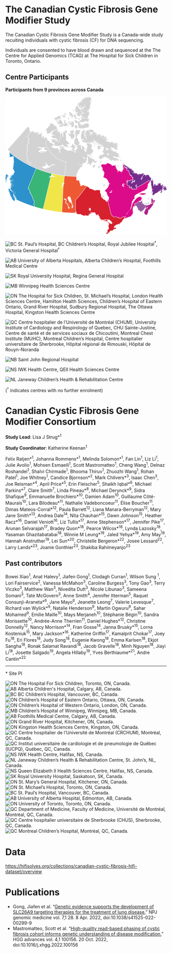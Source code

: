 # The Canadian Cystic Fibrosis Gene Modifier Study

The Canadian Cystic Fibrosis Gene Modifier Study is a Canada-wide study recuiting individuals with cystic fibrosis (CF) for DNA sequencing.

Individuals are consented to have blood drawn and sequenced at the The Centre for Applied Genomics (TCAG) at The Hospital for Sick Children in Toronto, Ontario.


## Centre Participants
**Participants from 9 provinces across Canada**

![Canadian CF Gene Modifier Study Map](cf_gms_map.svg)

![BC](https://img.shields.io/badge/BC-%232d91cc) St. Paul’s Hospital, BC Children’s Hospital, Royal Jubilee Hospital<sup>†</sup>, Victoria General Hospital<sup>†</sup>  

![AB](https://img.shields.io/badge/AB-%2339b577) University of Alberta Hospitals, Alberta Children’s Hospital, Foothills Medical Centre  

![SK](https://img.shields.io/badge/SK-%23f0e64a) Royal University Hospital, Regina General Hospital  

![MB](https://img.shields.io/badge/MB-%23ee5934) Winnipeg Health Sciences Centre  

![ON](https://img.shields.io/badge/ON-%23d7212e) The Hospital for Sick Children, St. Michael’s Hospital, London Health Sciences Centre, Hamilton Health Sciences, Children’s Hospital of Eastern Ontario, Grand River Hospital, Sudbury Regional Hospital, The Ottawa Hospital, Kingston Health Sciences Centre  

![QC](https://img.shields.io/badge/QC-%23dc0b89) Centre hospitalier de l’Université de Montréal (CHUM), University Institute of Cardiology and Respirology of Quebec, CHU Sainte-Justine, Centre de santé et de services sociaux de Chicoutimi, Montreal Chest Institute (MUHC), Montreal Children’s Hospital, Centre hospitalier universitaire de Sherbrooke, Hôpital régional de Rimouski, Hôpital de Rouyn-Noranda  

![NB](https://img.shields.io/badge/NB-%23965ca0) Saint John Regional Hospital  

![NS](https://img.shields.io/badge/NS-%23ac2188) IWK Health Centre, QEII Health Sciences Centre  

![NL](https://img.shields.io/badge/NL-%23752d8d) Janeway Children’s Health & Rehabilitation Centre  

(<sup>†</sup> indicates centres with no further enrolment)

# Canadian Cystic Fibrosis Gene Modifier Consortium 

**Study Lead**: Lisa J Strug*<sup>1</sup>

**Study Coordinator**: Katherine Keenan<sup>1</sup>

Felix Ratjen*<sup>1</sup>, Johanna Rommens*<sup>1</sup>, Melinda Solomon*<sup>1</sup>, Fan Lin<sup>1</sup>, Liz Li<sup>1</sup>, Julie Avolio<sup>1</sup>,  Mohsen Esmaeili<sup>1</sup>, Scott Mastromatteo<sup>1</sup>, Cheng Wang<sup>1</sup>, Delnaz Roshandel<sup>1</sup>, Shalvi Chirmade<sup>1</sup>, Bhooma Thiruv<sup>1</sup>, Zhuozhi Wang<sup>1</sup>, Rohan Patel<sup>1</sup>, Joe Whitney<sup>1</sup>, Candice Bjornson*<sup>2</sup>, Mark Chilvers*<sup>3</sup>, Isaac Chen<sup>3</sup>, Joe Reisman*<sup>4</sup>, April Price*<sup>5</sup>, Erin Fleischer<sup>5</sup>, Shaikh Iqbal*<sup>6</sup>, Michael Parkins*<sup>7</sup>, Clare Smith<sup>7</sup>, Linda Pineau*<sup>8</sup>, Michael Derynck*<sup>9</sup>, Sidra Shafique<sup>9</sup>, Emmanuelle Brochiero*<sup>10</sup>, Damien Adam<sup>10</sup>, Guillaume Côté-Maurais<sup>10</sup>, Lara Bilodeau*<sup>11</sup>, Nathalie Vadeboncoeur<sup>11</sup>, Élise Boucher<sup>11</sup>, Dimas Mateos-Corral*<sup>12</sup>, Paula Barrett<sup>12</sup>, Liana Manara-Berryman<sup>12</sup>, Mary Jane Smith*<sup>13</sup>, Andrea Dale<sup>14</sup>, Nita Chauhan*<sup>15</sup>, Dawn Johnson<sup>15</sup>, Heather Racz*<sup>16</sup>, Daniel Veniott<sup>16</sup>, Liz Tullis*<sup>17</sup>, Anne Stephenson*<sup>17</sup>, Jennifer Pike<sup>17</sup>, Arunan Selvarajah<sup>17</sup>, Bradey Quon*<sup>18</sup>, Pearce Wilcox*<sup>18</sup>, Lynda Lazosky<sup>18</sup>, Yasaman Ghazitabatabai<sup>18</sup>, Winnie M Leung*<sup>19</sup>, Jaled Yehya*<sup>19</sup>, Amy May<sup>19</sup>, Hannah Anstruther<sup>19</sup>, Lei Sun*<sup>20</sup>, Christelle Bergeron*<sup>22</sup>, Josee Lessard<sup>22</sup>, Larry Lands*<sup>23</sup>, Joanie Gonthier<sup>23</sup>, Shakiba Rahimeyanjo<sup>23</sup>

 ## Past contributors

Bowei Xiao<sup>1</sup>, Anat Halevy<sup>1</sup>, Jiafen Gong<sup>1</sup>, Clodagh Curran<sup>1</sup>, Wilson Sung <sup>1</sup>, Lori Fairservice<sup>2</sup>, Vanessa McMahon<sup>3</sup>, Caroline Burgess<sup>3</sup>, Tony Gao<sup>3</sup>, Terry Viczko<sup>3</sup>, Matthew Wan<sup>3</sup>, Nivedita Dutt<sup>3</sup>, Nicole Libunao<sup>3</sup>, Sameena Somani<sup>3</sup>, Tate McGovern<sup>3</sup>, Anne Smith<sup>4</sup>, Jennifer Itterman<sup>5</sup>, Raquel Consunji-Araneta*<sup>6</sup>, Jane Mayo<sup>6</sup>, Jeanette Leong<sup>7</sup>, Valerie Levesque<sup>7</sup>, Richard van Wylick*<sup>9</sup>, Natalie Henderson<sup>9</sup>, Martin Ogwuru<sup>9</sup>, Sahar Mohamed<sup>9</sup>, Emilie Maille<sup>10</sup>, Mays Merjaneh<sup>10</sup>, Stéphanie Bégin<sup>10</sup>, Sandra Morissette<sup>10</sup>, Andrée-Anne Therrien<sup>11</sup>, Daniel Hughes*<sup>12</sup>, Christine Donnelly<sup>12</sup>, Nancy Morrison*<sup>14</sup>, Fran Gosse<sup>14</sup>, Janna Brusky*<sup>15</sup>, Lorna Kosteniuk<sup>15</sup>, Mary Jackson*<sup>16</sup>, Katherine Griffin<sup>17</sup>, Kamalprit Chokar<sup>17</sup>, Joey Fu<sup>18</sup>, Eri Flores<sup>18</sup>, Judy Song<sup>18</sup>, Eugenie Kwong<sup>18</sup>, Emma Karlsen<sup>18</sup>, Ekjot Sangha<sup>18</sup>, Ronak Salamat Ravandi<sup>18</sup>, Jacob Gravelle<sup>18</sup>, Minh Nguyen<sup>18</sup>, Jiayi Li<sup>18</sup>, Josette Salgado<sup>19</sup>, Angela Hillaby<sup>19</sup>, Yves Berthiaume*<sup>21</sup>, Andre Cantin*<sup>22</sup>
 
---

\* Site PI

![ON](https://img.shields.io/badge/1-ON-%23d7212e) The Hospital For Sick Children, Toronto, ON, Canada.  
![AB](https://img.shields.io/badge/2-AB-%2339b577) Alberta Children's Hospital, Calgary, AB, Canada.  
![BC](https://img.shields.io/badge/3-BC-%232d91cc) BC Children’s Hospital, Vancouver, BC, Canada.  
![ON](https://img.shields.io/badge/4-ON-%23d7212e) Children’s Hospital of Eastern Ontario, Ottawa, ON, Canada.  
![ON](https://img.shields.io/badge/5-ON-%23d7212e) Children’s Hospital of Western Ontario, London, ON, Canada.  
![MB](https://img.shields.io/badge/6-MB-%23ee5934) Children’s Hospital of Winnipeg, Winnipeg, MB, Canada.  
![AB](https://img.shields.io/badge/7-AB-%2339b577) Foothills Medical Centre, Calgary, AB, Canada.  
![ON](https://img.shields.io/badge/8-ON-%23d7212e) Grand River Hospital, Kitchener, ON, Canada.  
![ON](https://img.shields.io/badge/9-ON-%23d7212e) Kingston Health Sciences Centre, Kingston, ON, Canada.  
![QC](https://img.shields.io/badge/10-QC-%23dc0b89) Centre hospitalier de l’Université de Montréal (CRCHUM), Montréal, QC, Canada.  
![QC](https://img.shields.io/badge/11-QC-%23dc0b89) Institut universitaire de cardiologie et de pneumologie de Québec (IUCPQ), Québec, QC, Canada.  
![NS](https://img.shields.io/badge/12-NS-%23ac2188) IWK Health Centre, Halifax, NS, Canada.  
![NL](https://img.shields.io/badge/13-NL-%23752d8d) Janeway Children’s Health & Rehabilitation Centre, St. John’s, NL, Canada.  
![NS](https://img.shields.io/badge/14-NS-%23ac2188) Queen Elizabeth II Health Sciences Centre, Halifax, NS, Canada.  
![SK](https://img.shields.io/badge/15-SK-%23f0e64a) Royal University Hospital, Saskatoon, SK, Canada.  
![ON](https://img.shields.io/badge/16-ON-%23d7212e) St. Mary’s General Hospital, Kitchener, ON, Canada.  
![ON](https://img.shields.io/badge/17-ON-%23d7212e) St. Michael’s Hospital, Toronto, ON, Canada.  
![BC](https://img.shields.io/badge/18-BC-%232d91cc) St. Paul’s Hospital, Vancouver, BC, Canada.  
![AB](https://img.shields.io/badge/19-AB-%2339b577) University of Alberta Hospital, Edmonton, AB, Canada.  
![ON](https://img.shields.io/badge/20-ON-%23d7212e) University of Toronto, Toronto, ON, Canada.  
![QC](https://img.shields.io/badge/21-QC-%23dc0b89) Department of Medicine, Faculty of Medicine, Université de Montréal, Montréal, QC, Canada.  
![QC](https://img.shields.io/badge/22-QC-%23dc0b89) Centre hospitalier universitaire de Sherbrooke (CHUS), Sherbrooke, QC, Canada.  
![QC](https://img.shields.io/badge/23-QC-%23dc0b89) Montreal Children’s Hospital, Montréal, QC, Canada.  



# Data

https://hifisolves.org/collections/canadian-cystic-fibrosis-hifi-dataset/overview

# Publications
- Gong, Jiafen et al. “[Genetic evidence supports the development of SLC26A9 targeting therapies for the treatment of lung disease.](https://pubmed.ncbi.nlm.nih.gov/35396391/)” NPJ genomic medicine vol. 7,1 28. 8 Apr. 2022, doi:10.1038/s41525-022-00299-9
- Mastromatteo, Scott et al. “[High-quality read-based phasing of cystic fibrosis cohort informs genetic understanding of disease modification.](https://pubmed.ncbi.nlm.nih.gov/36386424/)” HGG advances vol. 4,1 100156. 20 Oct. 2022, doi:10.1016/j.xhgg.2022.100156
